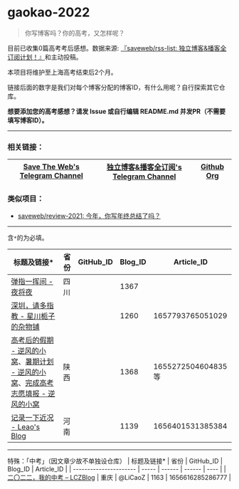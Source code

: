 # gaokao-2022

> 你写博客吗？你的高考，又怎样呢？

目前已收集0篇高考考后感想。数据来源: [『saveweb/rss-list: 独立博客&播客全订阅计划！』](https://github.com/saveweb/rss-list)和主动投稿。

本项目将维护至上海高考结束后2个月。

链接后面的数字是我们对每个博客分配的博客ID，有什么用呢？自行探索其它仓库。

**想要添加您的高考感想？请发 Issue 或自行编辑 README.md 并发PR（不需要填写博客ID）。**

---

### 相关链接：
| [Save The Web's Telegram Channel](https://t.me/saveweb) | [独立博客&播客全订阅's Telegram Channel](https://t.me/blogrsslist) | [Github Org](https://github.com/saveweb) |
| --- | --- | --- |

### 类似项目：
- [saveweb/review-2021: 今年，你写年终总结了吗？](https://github.com/saveweb/review-2021)

---

含`*`的为必填。

|                        标题及链接*                                                        | 省份 | GitHub_ID | Blog_ID | Article_ID       |
| ---------------------- | ----- | ------ | ------ | ---- |
| [弹指一挥间 - 夜将夜](https://yejiangye.com/archives/77/)                                  | 四川 |           | 1367    |                  |
| [深圳，请多指教 - 星川栀子的杂物铺](https://www.kutinai.com/hello-lgu/)                      |     |            |  1260   | 1657793765051029 |
| [高考后的假期 - 逆风的小窝](https://blog.smallxu.com/post-474.html)、[暑期计划 - 逆风的小窝](https://blog.smallxu.com/post-476.html)、[完成高考志愿填报 - 逆风的小窝](https://blog.smallxu.com/post-478.html)                                                   | 陕西 |           | 1368    | 1655272504604835 等 |
| [记录一下近况 - Leao's Blog](https://blog.ascn.site/post/20220628122942/)                  | 河南 |           | 1139    |  1656401531385384 |

---
特殊：「中考」（因文章少故不单独设仓库）
|                        标题及链接*                                                        | 省份 | GitHub_ID | Blog_ID | Article_ID       |
| ---------------------- | ----- | ------ | ------ | ---- |
| [二〇二二，我的中考 – LCZBlog](https://blog.licaoz.com/post/my-junior-high-school-level-and-senior-high-school-entrance-examination-in-2022/) | 重庆 | @LiCaoZ | 1163 | 1656616285286777 |
